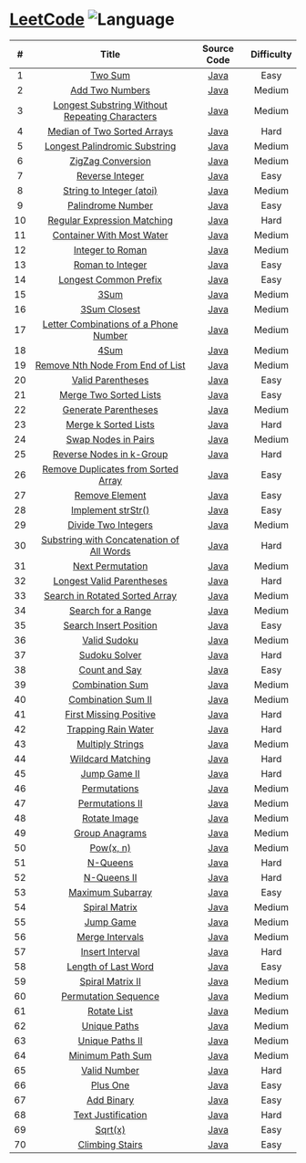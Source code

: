 # [LeetCode](https://leetcode.com/problemset/all/) ![Language](https://img.shields.io/badge/language-java-orange.svg) 

| # | Title | Source Code | Difficulty |
|:---:|:---:|:---:|:---:|
| 1 | [Two Sum](https://leetcode.com/problems/two-sum/description/) | [Java](java/com/yangchd/leetcode/easy/TwoSum.java) | Easy |
| 2 | [Add Two Numbers](https://leetcode.com/problems/add-two-numbers/description/) | [Java](java/com/yangchd/leetcode/medium/AddTwoNumbers.java) | Medium |
| 3 | [Longest Substring Without Repeating Characters](https://leetcode.com/problems/longest-substring-without-repeating-characters/description/) | [Java](java/com/yangchd/leetcode/medium/LongestSubstringWithoutRepeatingCharacters.java) | Medium |
| 4 | [Median of Two Sorted Arrays](https://leetcode.com/problems/median-of-two-sorted-arrays/description/) | [Java](java/com/yangchd/leetcode/hard/MedianOfTwoSortedArrays.java) | Hard |
| 5 | [Longest Palindromic Substring](https://leetcode.com/problems/longest-palindromic-substring/description/) | [Java](java/com/yangchd/leetcode/medium/LongestPalindromicSubstring.java) | Medium |
| 6 | [ZigZag Conversion](https://leetcode.com/problems/zigzag-conversion/description/) | [Java](java/com/yangchd/leetcode/medium/ZigZagConversion.java) | Medium |
| 7 | [Reverse Integer](https://leetcode.com/problems/reverse-integer/description/) | [Java](java/com/yangchd/leetcode/easy/ReverseInteger.java) | Easy |
| 8 | [String to Integer (atoi)](https://leetcode.com/problems/string-to-integer-atoi/description/) | [Java](java/com/yangchd/leetcode/medium/StringToInteger.java) | Medium |
| 9 | [Palindrome Number](https://leetcode.com/problems/palindrome-number/description/) | [Java](java/com/yangchd/leetcode/easy/PalindromeNumber.java) | Easy |
| 10 | [Regular Expression Matching](https://leetcode.com/problems/regular-expression-matching/description/) | [Java](java/com/yangchd/leetcode/hard/RegularExpressionMatching.java) | Hard |
| 11 | [Container With Most Water](https://leetcode.com/problems/container-with-most-water/description/) | [Java](java/com/yangchd/leetcode/medium/ContainerWithMostWater.java) | Medium |
| 12 | [Integer to Roman](https://leetcode.com/problems/integer-to-roman/description/) | [Java](java/com/yangchd/leetcode/medium/IntegerToRoman.java) | Medium |
| 13 | [Roman to Integer](https://leetcode.com/problems/roman-to-integer/description/) | [Java](java/com/yangchd/leetcode/easy/RomanToInteger.java) | Easy |
| 14 | [Longest Common Prefix](https://leetcode.com/problems/longest-common-prefix/description/) | [Java](java/com/yangchd/leetcode/easy/LongestCommonPrefix.java) | Easy |
| 15 | [3Sum](https://leetcode.com/problems/3sum/description/) | [Java](java/com/yangchd/leetcode/medium/ThreeSum.java) | Medium |
| 16 | [3Sum Closest](https://leetcode.com/problems/3sum-closest/description/) | [Java](java/com/yangchd/leetcode/medium/ThreeSumClosest.java) | Medium |
| 17 | [Letter Combinations of a Phone Number](https://leetcode.com/problems/letter-combinations-of-a-phone-number/description/) | [Java](java/com/yangchd/leetcode/medium/LetterCombinationsOfAPhoneNumber.java) | Medium |
| 18 | [4Sum](https://leetcode.com/problems/4sum/description/) | [Java](java/com/yangchd/leetcode/medium/FourSum.java) | Medium |
| 19 | [Remove Nth Node From End of List](https://leetcode.com/problems/remove-nth-node-from-end-of-list/description/) | [Java](java/com/yangchd/leetcode/medium/RemoveNthNodeFromEndOfList.java) | Medium |
| 20 | [Valid Parentheses](https://leetcode.com/problems/valid-parentheses/description/) | [Java](java/com/yangchd/leetcode/easy/ValidParentheses.java) | Easy |
| 21 | [Merge Two Sorted Lists](https://leetcode.com/problems/merge-two-sorted-lists/description/) | [Java](java/com/yangchd/leetcode/easy/MergeTwoSortedLists.java) | Easy |
| 22 | [Generate Parentheses](https://leetcode.com/problems/generate-parentheses/description/) | [Java](java/com/yangchd/leetcode/medium/GenerateParentheses.java) | Medium |
| 23 | [Merge k Sorted Lists](https://leetcode.com/problems/merge-k-sorted-lists/description/) | [Java](java/com/yangchd/leetcode/hard/MergekSortedLists.java) | Hard |
| 24 | [Swap Nodes in Pairs](https://leetcode.com/problems/swap-nodes-in-pairs/description/) | [Java](java/com/yangchd/leetcode/medium/SwapNodesInPairs.java) | Medium |
| 25 | [Reverse Nodes in k-Group](https://leetcode.com/problems/reverse-nodes-in-k-group/description/) | [Java](java/com/yangchd/leetcode/hard/ReverseNodesInKGroup.java) | Hard |
| 26 | [Remove Duplicates from Sorted Array](https://leetcode.com/problems/remove-duplicates-from-sorted-array/description/) | [Java](java/com/yangchd/leetcode/easy/RemoveDuplicatesFromSortedArray.java) | Easy |
| 27 | [Remove Element](https://leetcode.com/problems/remove-element/description/) | [Java](java/com/yangchd/leetcode/easy/RemoveDuplicatesFromSortedArray.java) | Easy |
| 28 | [Implement strStr()](https://leetcode.com/problems/implement-strstr/description/) | [Java](java/com/yangchd/leetcode/easy/ImplementStr.java) | Easy |
| 29 | [Divide Two Integers](https://leetcode.com/problems/divide-two-integers/description/) | [Java](java/com/yangchd/leetcode/medium/DivideTwoIntegers.java) | Medium |
| 30 | [Substring with Concatenation of All Words](https://leetcode.com/problems/substring-with-concatenation-of-all-words/description/) | [Java](java/com/yangchd/leetcode/hard/SubstringWithConcatenationOfAllWords.java) | Hard |
| 31 | [Next Permutation](https://leetcode.com/problems/next-permutation/description/) | [Java](java/com/yangchd/leetcode/medium/NextPermutation.java) | Medium |
| 32 | [Longest Valid Parentheses](https://leetcode.com/problems/longest-valid-parentheses/description/) | [Java](java/com/yangchd/leetcode/hard/LongestValidParentheses.java) | Hard |
| 33 | [Search in Rotated Sorted Array](https://leetcode.com/problems/search-in-rotated-sorted-array/description/) | [Java](java/com/yangchd/leetcode/medium/SearchInRotatedSortedArray.java) | Medium |
| 34 | [Search for a Range](https://leetcode.com/problems/search-for-a-range/description/) | [Java](java/com/yangchd/leetcode/medium/SearchForARange.java) | Medium |
| 35 | [Search Insert Position](https://leetcode.com/problems/search-insert-position/description/) | [Java](java/com/yangchd/leetcode/easy/SearchInsertPosition.java) | Easy |
| 36 | [Valid Sudoku](https://leetcode.com/problems/valid-sudoku/description/) | [Java](java/com/yangchd/leetcode/medium/ValidSudoku.java) | Medium |
| 37 | [Sudoku Solver](https://leetcode.com/problems/sudoku-solver/description/) | [Java](java/com/yangchd/leetcode/hard/SudokuSolver.java) | Hard |
| 38 | [Count and Say](https://leetcode.com/problems/count-and-say/description/) | [Java](java/com/yangchd/leetcode/easy/CountAndSay.java) | Easy |
| 39 | [Combination Sum](https://leetcode.com/problems/combination-sum/description/) | [Java](java/com/yangchd/leetcode/medium/CombinationSum.java) | Medium |
| 40 | [Combination Sum II](https://leetcode.com/problems/combination-sum-ii/description/) | [Java](java/com/yangchd/leetcode/medium/CombinationSumII.java) | Medium |
| 41 | [First Missing Positive](https://leetcode.com/problems/first-missing-positive/description/) | [Java](java/com/yangchd/leetcode/hard/FirstMissingPositive.java) | Hard |
| 42 | [Trapping Rain Water](https://leetcode.com/problems/trapping-rain-water/description/) | [Java](java/com/yangchd/leetcode/hard/TrappingRainWater.java) | Hard |
| 43 | [Multiply Strings](https://leetcode.com/problems/multiply-strings/description/) | [Java](java/com/yangchd/leetcode/medium/MultiplyStrings.java) | Medium |
| 44 | [Wildcard Matching](https://leetcode.com/problems/wildcard-matching/description/) | [Java](java/com/yangchd/leetcode/hard/WildcardMatching.java) | Hard |
| 45 | [Jump Game II](https://leetcode.com/problems/jump-game-ii/description/) | [Java](java/com/yangchd/leetcode/hard/JumpGameII.java) | Hard |
| 46 | [Permutations](https://leetcode.com/problems/permutations/description/) | [Java](java/com/yangchd/leetcode/medium/Permutations.java) | Medium |
| 47 | [Permutations II](https://leetcode.com/problems/permutations-ii/description/) | [Java](java/com/yangchd/leetcode/medium/PermutationsII.java) | Medium |
| 48 | [Rotate Image](https://leetcode.com/problems/rotate-image/description/) | [Java](java/com/yangchd/leetcode/medium/RotateImage.java) | Medium |
| 49 | [Group Anagrams](https://leetcode.com/problems/group-anagrams/description/) | [Java](java/com/yangchd/leetcode/medium/GroupAnagrams.java) | Medium |
| 50 | [Pow(x, n)](https://leetcode.com/problems/powx-n/description/) | [Java](java/com/yangchd/leetcode/medium/PowXN.java) | Medium |
| 51 | [N-Queens](https://leetcode.com/problems/n-queens/description/) | [Java](java/com/yangchd/leetcode/hard/NQueens.java) | Hard |
| 52 | [N-Queens II](https://leetcode.com/problems/n-queens-ii/description/) | [Java](java/com/yangchd/leetcode/hard/NQueensII.java) | Hard |
| 53 | [Maximum Subarray](https://leetcode.com/problems/maximum-subarray/description/) | [Java](java/com/yangchd/leetcode/easy/MaximumSubarray.java) | Easy |
| 54 | [Spiral Matrix](https://leetcode.com/problems/spiral-matrix/description/) | [Java](java/com/yangchd/leetcode/medium/SpiralMatrix.java) | Medium |
| 55 | [Jump Game](https://leetcode.com/problems/jump-game/description/) | [Java](java/com/yangchd/leetcode/medium/JumpGame.java) | Medium |
| 56 | [Merge Intervals](https://leetcode.com/problems/merge-intervals/description/) | [Java](java/com/yangchd/leetcode/medium/MergeIntervals.java) | Medium |
| 57 | [Insert Interval](https://leetcode.com/problems/insert-interval/description/) | [Java](java/com/yangchd/leetcode/hard/InsertInterval.java) | Hard |
| 58 | [Length of Last Word](https://leetcode.com/problems/length-of-last-word/description/) | [Java](java/com/yangchd/leetcode/easy/LengthOfLastWord.java) | Easy |
| 59 | [Spiral Matrix II](https://leetcode.com/problems/spiral-matrix-ii/) | [Java](java/com/yangchd/leetcode/medium/SpiralMatrixII.java) | Medium |
| 60 | [Permutation Sequence](https://leetcode.com/problems/permutation-sequence/) | [Java](java/com/yangchd/leetcode/medium/PermutationSequence.java) | Medium |
| 61 | [Rotate List](https://leetcode.com/problems/rotate-list/) | [Java](java/com/yangchd/leetcode/medium/RotateList.java) | Medium |
| 62 | [Unique Paths](https://leetcode.com/problems/unique-paths/) | [Java](java/com/yangchd/leetcode/medium/UniquePaths.java) | Medium |
| 63 | [Unique Paths II](https://leetcode.com/problems/unique-paths-ii/) | [Java](java/com/yangchd/leetcode/medium/UniquePathsII.java) | Medium |
| 64 | [Minimum Path Sum](https://leetcode.com/problems/minimum-path-sum/) | [Java](java/com/yangchd/leetcode/medium/MinimumPathSum.java) | Medium |
| 65 | [Valid Number](https://leetcode.com/problems/valid-number/) | [Java](java/com/yangchd/leetcode/hard/ValidNumber.java) | Hard |
| 66 | [Plus One](https://leetcode.com/problems/plus-one/) | [Java](java/com/yangchd/leetcode/easy/PlusOne.java) | Easy |
| 67 | [Add Binary](https://leetcode.com/problems/add-binary/) | [Java](java/com/yangchd/leetcode/easy/AddBinary.java) | Easy |
| 68 | [Text Justification](https://leetcode.com/problems/text-justification/) | [Java](java/com/yangchd/leetcode/hard/TextJustification.java) | Hard |
| 69 | [Sqrt(x)](https://leetcode.com/problems/sqrtx/) | [Java](java/com/yangchd/leetcode/easy/SqrtX.java) | Easy |
| 70 | [Climbing Stairs](https://leetcode.com/problems/climbing-stairs/) | [Java](java/com/yangchd/leetcode/easy/ClimbingStairs.java) | Easy |
